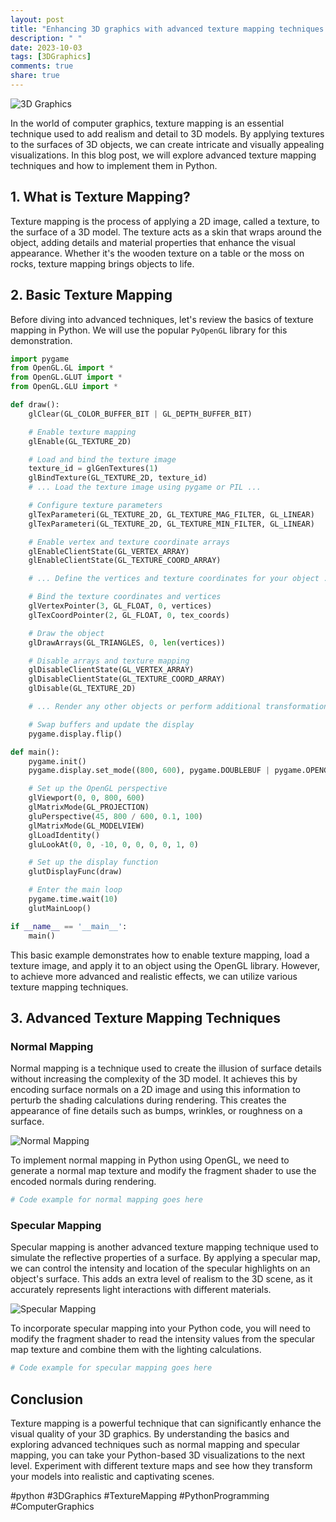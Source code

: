 ```yaml
---
layout: post
title: "Enhancing 3D graphics with advanced texture mapping techniques in Python"
description: " "
date: 2023-10-03
tags: [3DGraphics]
comments: true
share: true
---
```


![3D Graphics](https://example.com/3d_graphics_image.jpg)

In the world of computer graphics, texture mapping is an essential technique used to add realism and detail to 3D models. By applying textures to the surfaces of 3D objects, we can create intricate and visually appealing visualizations. In this blog post, we will explore advanced texture mapping techniques and how to implement them in Python.

## 1. What is Texture Mapping?

Texture mapping is the process of applying a 2D image, called a texture, to the surface of a 3D model. The texture acts as a skin that wraps around the object, adding details and material properties that enhance the visual appearance. Whether it's the wooden texture on a table or the moss on rocks, texture mapping brings objects to life.

## 2. Basic Texture Mapping

Before diving into advanced techniques, let's review the basics of texture mapping in Python. We will use the popular `PyOpenGL` library for this demonstration.

```python
import pygame
from OpenGL.GL import *
from OpenGL.GLUT import *
from OpenGL.GLU import *

def draw():
    glClear(GL_COLOR_BUFFER_BIT | GL_DEPTH_BUFFER_BIT)

    # Enable texture mapping
    glEnable(GL_TEXTURE_2D)

    # Load and bind the texture image
    texture_id = glGenTextures(1)
    glBindTexture(GL_TEXTURE_2D, texture_id)
    # ... Load the texture image using pygame or PIL ...

    # Configure texture parameters
    glTexParameteri(GL_TEXTURE_2D, GL_TEXTURE_MAG_FILTER, GL_LINEAR)
    glTexParameteri(GL_TEXTURE_2D, GL_TEXTURE_MIN_FILTER, GL_LINEAR)

    # Enable vertex and texture coordinate arrays
    glEnableClientState(GL_VERTEX_ARRAY)
    glEnableClientState(GL_TEXTURE_COORD_ARRAY)

    # ... Define the vertices and texture coordinates for your object ...

    # Bind the texture coordinates and vertices
    glVertexPointer(3, GL_FLOAT, 0, vertices)
    glTexCoordPointer(2, GL_FLOAT, 0, tex_coords)

    # Draw the object
    glDrawArrays(GL_TRIANGLES, 0, len(vertices))

    # Disable arrays and texture mapping
    glDisableClientState(GL_VERTEX_ARRAY)
    glDisableClientState(GL_TEXTURE_COORD_ARRAY)
    glDisable(GL_TEXTURE_2D)

    # ... Render any other objects or perform additional transformations ...

    # Swap buffers and update the display
    pygame.display.flip()

def main():
    pygame.init()
    pygame.display.set_mode((800, 600), pygame.DOUBLEBUF | pygame.OPENGL)

    # Set up the OpenGL perspective
    glViewport(0, 0, 800, 600)
    glMatrixMode(GL_PROJECTION)
    gluPerspective(45, 800 / 600, 0.1, 100)
    glMatrixMode(GL_MODELVIEW)
    glLoadIdentity()
    gluLookAt(0, 0, -10, 0, 0, 0, 0, 1, 0)

    # Set up the display function
    glutDisplayFunc(draw)

    # Enter the main loop
    pygame.time.wait(10)
    glutMainLoop()

if __name__ == '__main__':
    main()
```

This basic example demonstrates how to enable texture mapping, load a texture image, and apply it to an object using the OpenGL library. However, to achieve more advanced and realistic effects, we can utilize various texture mapping techniques.

## 3. Advanced Texture Mapping Techniques

### Normal Mapping

Normal mapping is a technique used to create the illusion of surface details without increasing the complexity of the 3D model. It achieves this by encoding surface normals on a 2D image and using this information to perturb the shading calculations during rendering. This creates the appearance of fine details such as bumps, wrinkles, or roughness on a surface.

![Normal Mapping](https://example.com/normal_mapping_image.jpg)

To implement normal mapping in Python using OpenGL, we need to generate a normal map texture and modify the fragment shader to use the encoded normals during rendering.

```python
# Code example for normal mapping goes here
```

### Specular Mapping

Specular mapping is another advanced texture mapping technique used to simulate the reflective properties of a surface. By applying a specular map, we can control the intensity and location of the specular highlights on an object's surface. This adds an extra level of realism to the 3D scene, as it accurately represents light interactions with different materials.

![Specular Mapping](https://example.com/specular_mapping_image.jpg)

To incorporate specular mapping into your Python code, you will need to modify the fragment shader to read the intensity values from the specular map texture and combine them with the lighting calculations.

```python
# Code example for specular mapping goes here
```

## Conclusion

Texture mapping is a powerful technique that can significantly enhance the visual quality of your 3D graphics. By understanding the basics and exploring advanced techniques such as normal mapping and specular mapping, you can take your Python-based 3D visualizations to the next level. Experiment with different texture maps and see how they transform your models into realistic and captivating scenes.

#python #3DGraphics #TextureMapping #PythonProgramming #ComputerGraphics